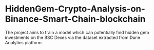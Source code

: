 # HiddenGem-Crypto-Analysis-on-Binance-Smart-Chain-blockchain
The project aims to train a model which can potentially find hidden gem investments on the BSC Dexes via the dataset extracted from Dune Analytics platform.
